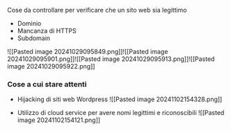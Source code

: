 Cose da controllare per verificare che un sito web sia legittimo
- Dominio
- Mancanza di HTTPS
- Subdomain


![[Pasted image 20241029095849.png]]![[Pasted image 20241029095901.png]]![[Pasted image 20241029095913.png]]![[Pasted image 20241029095922.png]]

### Cose a cui stare attenti
- Hijacking di siti web Wordpress
  ![[Pasted image 20241102154328.png]]
  
- Utilizzo di cloud service per avere nomi legittimi e riconoscibili
  ![[Pasted image 20241102154121.png]]